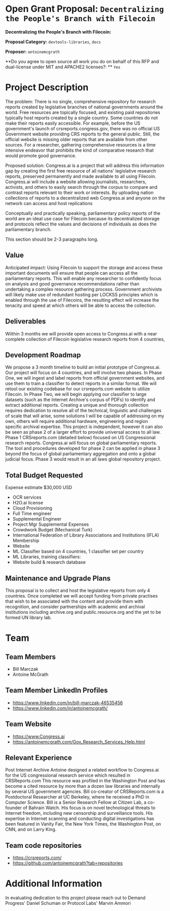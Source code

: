 # Open Grant Proposal: `Decentralizing the People's Branch with Filecoin`

**Decentralizing the People's Branch with Filecoin:**

**Proposal Category:** `devtools-libraries`, `docs`

**Proposer:** `antoinemcgrath`

**Do you agree to open source all work you do on behalf of this RFP and dual-license under MIT and APACHE2 licenses?: ** `Yes`

# Project Description

The problem: There is no single, comprehensive repository for research reports created by legislative branches of national governments around the world. Free resources are topically focused, and existing paid repositories typically host reports created by a single country. Some countries do not make their reports easily accessible. For example, before the US government's launch of crsreports.congress.gov, there was no official US Government website providing CRS reports to the general public. Still, the official website is missing older reports that are available from other sources. For a researcher, gathering comprehensive resources is a time intensive endeavor that prohibits the kind of comparative research that would promote good governance.

Proposed solution: Congress.ai is a project that will address this information gap by creating the first free resource of all nations' legislative research reports, preserved permanently and made available to all using Filecoin. Congress.ai will include a website allowing journalists, researchers, activists, and others to easily search through the corpus to compare and contrast reports relevant to their work or interests. By uploading nation collections of reports to a decentralized web Congress.ai and anyone on the network can access and host replications

Conceptually and practically speaking, parliamentary policy reports of the world are an ideal use case for Filecoin because its decentralized storage and protocols reflect the values and decisions of individuals as does the parliamentary branch.


This section should be 2-3 paragraphs long.

## Value

Anticipated impact: Using Filecoin to support the storage and access these important documents will ensure that people can access all the parliamentary reports. This will enable any researcher to confidently focus on analysis and good governance recommendations rather than undertaking a complex resource gathering process. Government archivists will likely make use of redundant hosting per LOCKSS principles which is enabled through the use of Filecoins, the resulting effect will increase the tenacity and speed at which others will be able to access the collection.


## Deliverables

Wiithin 3 months we will provide open access to Congress.ai with a near complete collection of Filecoin legislative research reports from 4 countries,

## Development Roadmap

We propose a 3 month timeline to build an initial prototype of Congress.ai. Our project will focus on 4 countries, and will involve two phases.  In Phase One, we will ingest and label reports from official government websites, and use them to train a classifier to detect reports in a similar format.  We will retool our existing codebase for our crsreports.com website to utilize Filecoin.  In Phase Two, we will begin applying our classifier to large datasets (such as the Internet Archive's corpus of PDFs) to identify and extract additional reports.  Creating a unique and thorough collection requires dedication to resolve all of the technical, linguistic and challenges of scale that will arise, some solutions I will be capable of addressing on my own, others will require additional hardware, engineering and region specific archival expertise.
This project is independent, however it can also be seen as phase 2 of a larger effort to provide universal access to all law. Phase 1 CRSreports.com (detailed below) focused on US Congressional research reports. Congress.ai will focus on global parliamentary reports. The tool and procedures developed for phase 2 can be applied in phase 3 beyond the focus of global parliamentary aggregation and onto a global judicial focus. Phase 3 would result in an all laws global repository project.


## Total Budget Requested

Expense estimate $30,000 USD

- OCR services
- H2O.ai license
- Cloud Provisioning
- Full Time engineer
- Supplemental Engineer
- Project Mgr Supplemental Expenses
- Crowdwork Budget (Mechanical Turk)
- International Federation of Library Associations and Institutions (IFLA) Membership
- Website
- ML Classifier based on 4 countries, 1 classifier set per country
- ML Libraries, training classifiers:
- Website build & research database


## Maintenance and Upgrade Plans

This proposal is to collect and host the legislative reports from only 4 countries. Once completed we will accept funding from private practises that wish to be associated with the content and provide them with recognition, and consider partnerships with academic and archival institutions including archive.org and public.resource.org and the yet to be formed UN library lab.

# Team

## Team Members

- Bill Marczak
- Antoine McGrath

## Team Member LinkedIn Profiles

- https://www.linkedin.com/in/bill-marczak-46535456
- https://www.linkedin.com/in/antoinemcgrath/

## Team Website

- https://www.Congress.ai
- https://antoinemcgrath.com/Gov_Research_Services_Help.html

## Relevant Experience

Post Internet Archive Antoine designed a related workflow to Congress.ai for the US congressional research service which resulted in CRSReports.com This resource was profiled in the Washington Post and has become a cited resource by more than a dozen law libraries and internally by several US government agencies. Bill co-creator of CRSReports.com is a Postdoctoral Researcher at UC Berkeley, where he received a PhD in Computer Science. Bill is a Senior Research Fellow at Citizen Lab, a co-founder of Bahrain Watch. His focus is on novel technological threats to Internet freedom, including new censorship and surveillance tools. His expertise in Internet scanning and conducting digital investigations has been featured in Vanity Fair, the New York Times, the Washington Post, on CNN, and on Larry King.


## Team code repositories

- https://crsreports.com/
- https://github.com/antoinemcgrath?tab=repositories

# Additional Information

In evaluating dedication to this project please reach out to Demand Progress' Daniel Schuman or Protocol Labs' Marvin Ammori
